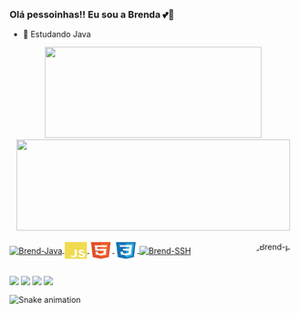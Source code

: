 ### Olá pessoinhas!! Eu sou a Brenda 💕🎉


- 🌱 Estudando Java 

<div align="center">
  <a href="https://github.com/brenda-rs">
  <img height="160em" width="380em" src="https://github-readme-stats.vercel.app/api?username=brenda-br3&show_icons=true&theme=nightowl&include_all_commits=true&count_private=true"/>
  <img height="160em" width="480em"src="https://github-readme-stats.vercel.app/api/top-langs/?username=brenda-br3&layout=compact&langs_count=7&theme=nightowl"/>
</div>
<div style="display: inline_block"><br>
   <img align="center" alt="Brend-Java" height="30" width="40"  src="https://cdn.jsdelivr.net/gh/devicons/devicon/icons/java/java-plain.svg" />
  <img align="center" alt="Brend-Js" height="30" width="40" src="https://raw.githubusercontent.com/devicons/devicon/master/icons/javascript/javascript-plain.svg">
  <img align="center" alt="Brend-HTML" height="30" width="40" src="https://raw.githubusercontent.com/devicons/devicon/master/icons/html5/html5-original.svg">
  <img align="center" alt="Brend-CSS" height="30" width="40" src="https://raw.githubusercontent.com/devicons/devicon/master/icons/css3/css3-original.svg">
  <img align="center" alt="Brend-SSH" height="30" width="40" src="https://cdn.jsdelivr.net/gh/devicons/devicon/icons/ssh/ssh-original-wordmark.svg" /> 
  
<img align="right" alt="Brend-pic" height="90" style="border-radius:50px;" src="https://media.discordapp.net/attachments/925808811778908233/925808982281564170/Design_sem_nome.gif?width=507&height=507">
  
  ##
  
 
<div> 
  <a href="https://www.instagram.com/br3_roberta/" target="_blank"><img src="https://img.shields.io/badge/-Instagram-%23E4405F?style=for-the-badge&logo=instagram&logoColor=white" target="_blank"></a>
 <a href="https://discord.gg/wagxzStdcR" target="_blank"><img src="https://img.shields.io/badge/Discord-7289DA?style=for-the-badge&logo=discord&logoColor=white" target="_blank"></a> 
  <a href = "mailto:bre@breroberta.com.br"><img src="https://img.shields.io/badge/-Gmail-%23333?style=for-the-badge&logo=gmail&logoColor=white" target="_blank"></a>
  <a href="linkedin.com/in/brenda-roberta-developer
" target="_blank"><img src="https://img.shields.io/badge/-LinkedIn-%230077B5?style=for-the-badge&logo=linkedin&logoColor=white" target="_blank"></a> 
 
  ![Snake animation](https://github.com/brenda-rs/brenda-rs/blob/output/github-contribution-grid-snake.svg)
 
</div>

